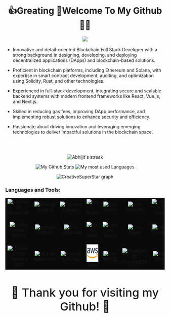 <h1 align='center'>
  👍Greating 👋Welcome To My Github 👨‍💻
</h1>

<P align='center'>
 <a href="https://github.com/CreativeSuperStar">
    <img src="https://readme-typing-svg.herokuapp.com?font=Fira+Code&weight=500&size=36&duration=2000&pause=1000&color=000000&center=true&vCenter=true&random=false&width=1200&height=100&lines=Full+Stack+Web+Developer;Blockchain+Developer;Smart+Contract+Security+Auditor">
  </a> 
</P>

- Innovative and detail-oriented Blockchain Full Stack Developer with a strong background in designing, developing, and deploying decentralized applications (DApps) and blockchain-based solutions.
- Proficient in blockchain platforms, including Ethereum and Solana, with expertise in smart contract development, auditing, and optimization using Solidity, Rust, and other technologies.
- Experienced in full-stack development, integrating secure and scalable backend systems with modern frontend frameworks like React, Vue.js, and Next.js.
- Skilled in reducing gas fees, improving DApp performance, and implementing robust solutions to enhance security and efficiency.
- Passionate about driving innovation and leveraging emerging technologies to deliver impactful solutions in the blockchain space.

  <br></br>
 
<p align="center">
    <img title="My Github Streak Check" alt="Abhijit's streak" src="https://github-readme-streak-stats.herokuapp.com/?user=CreativeSuperStar&theme=black-ice&hide_border=true&stroke=0000&background=060A0C0"/>
</p>
<p align="center">
    <img width="450px" alt="My Github Stats" src="https://github-readme-stats.vercel.app/api?username=CreativeSuperStar&show_icon=true&hide_border=true&theme=react&bg_color=0D1117&include_all_commits&count_private=true" height="150"/>
    <img alt="My most used Languages" src="https://github-readme-stats.vercel.app/api/top-langs/?username=CreativeSuperStar&langs_count=8&count_private=true&layout=compact&theme=react&hide_border=true&bg_color=0D1117" height="150"/> 
</p>

<p align="center">
    <img src="https://github-profile-trophy.vercel.app?username=codemedic213515&column=9&row=2&margin-w=15&padding=10&show_icons=true&line_height=30&theme=algolia" height="150" alt="CreativeSuperStar graph"  />
</p>


<h3 align="left">Languages and Tools:</h3>
<p align="center">
<table align="center" style="background-color:#0A0A0A;">
  <tr>
 <td align="center" width="90">
      <img src="https://skillicons.dev/icons?i=js" width="45" height="45" alt="JavaScript" />
      <br>JavaScript
    </td>
       <td align="center" width="90">
      <img src="https://skillicons.dev/icons?i=nodejs" width="45" height="45" alt="Node.js" />
      <br>Node.js
    </td>
    <td align="center" width="90">
      <img src="https://skillicons.dev/icons?i=express" width="45" height="45" alt="Express" />
      <br>Express
    </td>
    <td align="center" width="90">
      <img src="https://techstack-generator.vercel.app/react-icon.svg" alt="icon" width="55" height="55" />
      <br>React
    </td>
    <td align="center" width="90">
      <img src="https://techstack-generator.vercel.app/redux-icon.svg" alt="icon" width="55" height="55" />
      <br>Redux
    </td>
    <td align="center" width="90">
      <img src="https://techstack-generator.vercel.app/restapi-icon.svg" alt="icon" width="55" height="55" />
      <br>RestAPI
    </td>
    <td align="center" width="90">
      <img src="https://skillicons.dev/icons?i=linux" width="45" height="45" alt="Linux" />
      <br>Linux
    </td>
    <td align="center" width="90">
      <img src="https://skillicons.dev/icons?i=laravel" width="45" height="45" alt="Laravel" />
      <br>Laravel
    </td>
    <td align="center" width="90">
     <img src="https://techstack-generator.vercel.app/github-icon.svg" alt="icon" width="55" height="55" />
<br/>GitHub
    </td>
    <td align="center" width="90">
      <img src="https://skillicons.dev/icons?i=mongodb" width="45" height="45" alt="mongodb" />
      <br>MongoDB
    </td>
   
  </tr>
  <tr>
    <td align="center" width="90">
      <img src="https://skillicons.dev/icons?i=githubactions" width="45" height="45" alt="svelte" />
      <br>GitHub-Action
    </td>
    <td align="center" width="90">
      <img src="https://skillicons.dev/icons?i=python" width="45" height="45" alt="python" />
      <br>Python
    </td>
    <td align="center" width="90">
      <img src="https://techstack-generator.vercel.app/ts-icon.svg" alt="icon" width="55" height="55" />
      <br>Typescript
    </td>
    <td align="center" width="90">
      <img src="https://skillicons.dev/icons?i=bash" width="45" height="45" alt="bash" />
      <br>Bash
    </td>
    <td align="center" width="90">
      <img src="https://skillicons.dev/icons?i=azure" width="45" height="45" alt="Laravel" />
      <br>Azure
    </td>
    <td align="center" width="90">
     <img src="https://techstack-generator.vercel.app/nginx-icon.svg" alt="icon" width="55" height="55" />
      <br>Nginx
    </td>
    <td align="center" width="90">
      <img src="https://techstack-generator.vercel.app/docker-icon.svg" alt="icon" width="55" height="55" />
      <br>Docker
    </td>
    <td align="center" width="90">
      <img src="https://skillicons.dev/icons?i=postman" width="45" height="45" alt="postman" />
      <br>Postman
    </td>
    <td align="center" width="90">
     <img src="https://github.com/codemedic213515/codemedic213515/blob/dev/ant-design-2.svg" width="45 height="45" alt="antD"/>
     <br>Ant Design
    </td>
    <td align="center" width="90">
     <img src="https://skillicons.dev/icons?i=maven" width="45" height="45" alt="Apache2" />
      <br>Apache2
    </td>
  </tr>
  <tr>
    <td align="center" width="90">
      <img src="https://skillicons.dev/icons?i=tailwind" width="45" height="45" alt="Tailwind CSS" />
      <br>Tailwind CSS
    </td>
    <td align="center" width="90">
      <img src="https://skillicons.dev/icons?i=materialui" width="45" height="45" alt="MUI v5" />
      <br>MaterialUI
    </td>
    <td align="center" width="90">
      <img src="https://skillicons.dev/icons?i=vscode" width="45" height="45" alt="vscode" />
      <br>VsCode
    </td>
    <td align="center" width="90">
      <img src="https://raw.githubusercontent.com/devicons/devicon/master/icons/amazonwebservices/amazonwebservices-original-wordmark.svg" alt="icon" width="55" height="55" />
      <br>AWS
    </td>
    <td align="center" width="90">
      <img src="https://techstack-generator.vercel.app/mysql-icon.svg" alt="icon" width="55" height="55" />
      <br>MySQL
    </td>
    <td align="center" width="90">
      <img src="https://skillicons.dev/icons?i=postgres" width="45" height="45" alt="PostgreSQL" />
      <br>PostgreSQL
    </td>
    <td align="center" width="90">
      <img src="https://skillicons.dev/icons?i=vite" width="45" height="45" alt="vite" />
      <br>Vite
    </td>
    <td align="center" width="90">
      <img src="https://techstack-generator.vercel.app/java-icon.svg" alt="icon" width="55" height="55" />
      <br>Java
    </td>
    <td align="center" width="90">
      <img src="https://techstack-generator.vercel.app/csharp-icon.svg" alt="icon" width="55" height="55" />
      <br>C#
    </td>
    <td align="center" width="90">
      <img src="https://techstack-generator.vercel.app/cpp-icon.svg" alt="icon" width="55" height="55" />
      <br>C++
    </td>
   
  </tr>
 
</table>
</p>

<h1 align="center" style="font-size:36px; font-weight:500;">
  👋 Thank you for visiting my Github! 👋
</h1>






